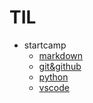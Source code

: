 # TIL

- startcamp
  - [markdown](https://github.com/Aden-Jang/TIL/blob/master/startcamp/startcamp_markdown.md)
  - [git&github](https://github.com/Aden-Jang/TIL/blob/master/startcamp/startcamp_git%26github.md)
  - [python](https://github.com/Aden-Jang/TIL/blob/master/startcamp/startcamp_python.md)
  - [vscode](https://github.com/Aden-Jang/TIL/blob/master/startcamp/startcamp_vscode.md)
